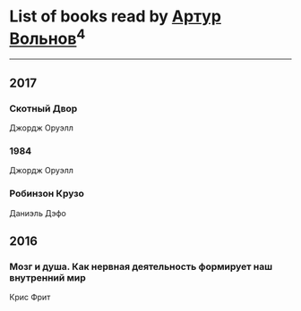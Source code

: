 # List of books read by [Артур Вольнов](http://vk.com/id225880893)<sup>4</sup>
---

## 2017

### Скотный Двор
Джордж Оруэлл


### 1984
Джордж Оруэлл


### Робинзон Крузо
Даниэль Дэфо



## 2016

### Мозг и душа. Как нервная деятельность формирует наш внутренний мир
Крис Фрит



